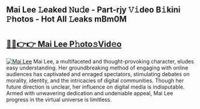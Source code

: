 ## Mai Lee 𝙻eaked 𝙽u𝚍e - Part-rjy 𝚅𝚒deo B𝚒kini 𝙿hotos - Hot All 𝙻eaks mBm0M

# <h2><a href="http://ld09gu1.urlbe.top/?page=Mai+Lee">🔗🔗👉👉 Mai Lee P𝚑oto𝚜Vid𝚎o</a></h2>

[![Mai Lee](https://i.imgur.com/eBuTRDB.gif)](http://ld09gu1.urlbe.top/?page=Mai+Lee)
Mai Lee, a multifaceted and thought-provoking character, eludes easy understanding. Her groundbreaking method of engaging with online audiences has captivated and enraged spectators, stimulating debates on morality, identity, and the intricacies of digital communities. Though her future direction is unclear, her influence on digital media is indisputable. Armed with unwavering dedication and undeniable appeal, Mai Lee progress in the virtual universe is limitless.
